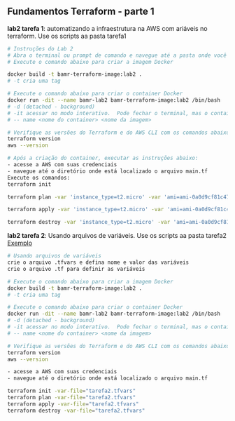 ## Fundamentos Terraform - parte 1

__lab2 tarefa 1__: automatizando a infraestrutura na AWS com ariáveis no terraform. Use os scripts aa pasta tarefa1

``` bash
# Instruções do Lab 2
# Abra o terminal ou prompt de comando e navegue até a pasta onde você colocou os arquivos do Lab2 (não use espaço ou acento em nome de pasta)
# Execute o comando abaixo para criar a imagem Docker

docker build -t bamr-terraform-image:lab2 .
# -t cria uma tag

# Execute o comando abaixo para criar o container Docker
docker run -dit --name bamr-lab2 bamr-terraform-image:lab2 /bin/bash
# -d (detached - background) 
# -it acessar no modo interativo.  Pode fechar o terminal, mas o container contunuará em execução.
# -- name <nome do container> <nome da imagem>

# Verifique as versões do Terraform e do AWS CLI com os comandos abaixo
terraform version
aws --version
```

``` bash
# Após a criação do container, executar as instruções abaixo:
- acesse a AWS com suas credenciais
- navegue até o diretório onde está localizado o arquivo main.tf
Execute os comandos:
terraform init

terraform plan -var 'instance_type=t2.micro' -var 'ami=ami-0a0d9cf81c479446a' -out lab2-plan.txt

terraform apply -var 'instance_type=t2.micro' -var 'ami=ami-0a0d9cf81c479446a'

terraform destroy -var 'instance_type=t2.micro' -var 'ami=ami-0a0d9cf81c479446a'
```

__lab2 tarefa 2__: Usando arquivos de variáveis. Use os scripts aa pasta tarefa2 \
[Exemplo](https://jhooq.com/terraform-variable-and-tfvars-file/#2-terraform-tfvars-file---terraformtfvars)

``` bash
# Usando arquivos de variáveis
crie o arquivo .tfvars e defina nome e valor das variáveis
crie o arquivo .tf para definir as variáveis

# Execute o comando abaixo para criar a imagem Docker
docker build -t bamr-terraform-image:lab2 .
# -t cria uma tag

# Execute o comando abaixo para criar o container Docker
docker run -dit --name bamr-lab2 bamr-terraform-image:lab2 /bin/bash
# -d (detached - background) 
# -it acessar no modo interativo.  Pode fechar o terminal, mas o container contunuará em execução.
# -- name <nome do container> <nome da imagem>

# Verifique as versões do Terraform e do AWS CLI com os comandos abaixo
terraform version
aws --version

- acesse a AWS com suas credenciais
- navegue até o diretório onde está localizado o arquivo main.tf

terraform init -var-file="tarefa2.tfvars"
terraform plan -var-file="tarefa2.tfvars"
terraform apply -var-file="tarefa2.tfvars"
terraform destroy -var-file="tarefa2.tfvars"

```

